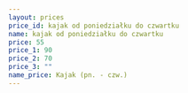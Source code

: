```yaml
---
layout: prices
price_id: kajak od poniedziałku do czwartku
name: kajak od poniedziałku do czwartku
price: 55
price_1: 90
price_2: 70
price_3: ""
name_price: Kajak (pn. - czw.)
---
```

